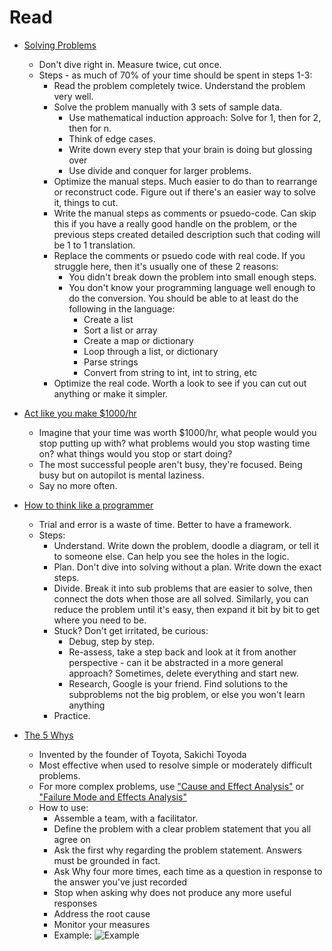 # Read

* [Solving Problems](https://simpleprogrammer.com/solving-problems-breaking-it-down/)
  * Don't dive right in. Measure twice, cut once.
  * Steps - as much of 70% of your time should be spent in steps 1-3:
    * Read the problem completely twice. Understand the problem very well.
    * Solve the problem manually with 3 sets of sample data.
      * Use mathematical induction approach: Solve for 1, then for 2, then for n.
      * Think of edge cases.
      * Write down every step that your brain is doing but glossing over
      * Use divide and conquer for larger problems.
    * Optimize the manual steps. Much easier to do than to rearrange or reconstruct code. Figure out if there's an easier way to solve it, things to cut.
    * Write the manual steps as comments or psuedo-code. Can skip this if you have a really good handle on the problem, or the previous steps created detailed description such that coding will be 1 to 1 translation.
    * Replace the comments or psuedo code with real code. If you struggle here, then it's usually one of these 2 reasons:
      * You didn't break down the problem into small enough steps.
      * You don't know your programming language well enough to do the conversion. You should be able to at least do the following in the language:
        * Create a list
        * Sort a list or array
        * Create a map or dictionary
        * Loop through a list, or dictionary
        * Parse strings
        * Convert from string to int, int to string, etc
    * Optimize the real code. Worth a look to see if you can cut out anything or make it simpler.

* [Act like you make $1000/hr](https://medium.com/swlh/pretend-your-time-is-worth-1-000-hour-and-youll-become-100x-more-productive-f04628bb3e6d)
  * Imagine that your time was worth $1000/hr, what people would you stop putting up with? what problems would you stop wasting time on? what things would you stop or start doing?
  * The most successful people aren't busy, they're focused. Being busy but on autopilot is mental laziness.
  * Say no more often.

* [How to think like a programmer](https://www.freecodecamp.org/news/how-to-think-like-a-programmer-lessons-in-problem-solving-d1d8bf1de7d2/)
  * Trial and error is a waste of time. Better to have a framework.
  * Steps:
    * Understand. Write down the problem, doodle a diagram, or tell it to someone else. Can help you see the holes in the logic.
    * Plan. Don't dive into solving without a plan. Write down the exact steps.
    * Divide. Break it into sub problems that are easier to solve, then connect the dots when those are all solved. Similarly, you can reduce the problem until it's easy, then expand it bit by bit to get where you need to be.
    * Stuck? Don't get irritated, be curious:
      * Debug, step by step.
      * Re-assess, take a step back and look at it from another perspective - can it be abstracted in a more general approach? Sometimes, delete everything and start new.
      * Research, Google is your friend. Find solutions to the subproblems not the big problem, or else you won't learn anything
    * Practice.

* [The 5 Whys](https://www.mindtools.com/pages/article/newTMC_5W.htm)
  * Invented by the founder of Toyota, Sakichi Toyoda
  * Most effective when used to resolve simple or moderately difficult problems.
  * For more complex problems, use ["Cause and Effect Analysis"](https://www.mindtools.com/pages/article/newTMC_03.htm) or ["Failure Mode and Effects Analysis"](https://www.mindtools.com/pages/article/newTMC_82.htm)
  * How to use:
    * Assemble a team, with a facilitator.
    * Define the problem with a clear problem statement that you all agree on
    * Ask the first why regarding the problem statement. Answers must be grounded in fact.
    * Ask Why four more times, each time as a question in response to the answer you've just recorded
    * Stop when asking why does not produce any more useful responses
    * Address the root cause
    * Monitor your measures
    * Example: ![Example](https://www.mindtools.com/media/Diagrams/5_Whys_Figure_1_Single_Lane.jpg)
